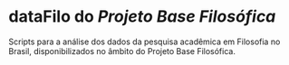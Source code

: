 # dataFilo do _Projeto Base Filosófica_

Scripts para a análise dos dados da pesquisa acadêmica em Filosofia no Brasil, disponibilizados no âmbito do Projeto Base Filosófica.

